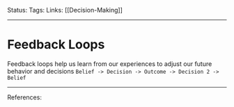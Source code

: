 Status:
Tags:
Links: [[Decision-Making]]
___
# Feedback Loops
Feedback loops help us learn from our experiences to adjust our future behavior and decisions
`Belief -> Decision -> Outcome -> Decision 2 -> Belief`
___
References: